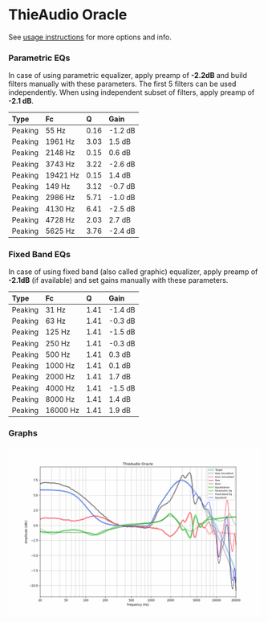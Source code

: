 # ThieAudio Oracle
See [usage instructions](https://github.com/jaakkopasanen/AutoEq#usage) for more options and info.

### Parametric EQs
In case of using parametric equalizer, apply preamp of **-2.2dB** and build filters manually
with these parameters. The first 5 filters can be used independently.
When using independent subset of filters, apply preamp of **-2.1 dB**.

| Type    | Fc       |    Q | Gain    |
|:--------|:---------|:-----|:--------|
| Peaking | 55 Hz    | 0.16 | -1.2 dB |
| Peaking | 1961 Hz  | 3.03 | 1.5 dB  |
| Peaking | 2148 Hz  | 0.15 | 0.6 dB  |
| Peaking | 3743 Hz  | 3.22 | -2.6 dB |
| Peaking | 19421 Hz | 0.15 | 1.4 dB  |
| Peaking | 149 Hz   | 3.12 | -0.7 dB |
| Peaking | 2986 Hz  | 5.71 | -1.0 dB |
| Peaking | 4130 Hz  | 6.41 | -2.5 dB |
| Peaking | 4728 Hz  | 2.03 | 2.7 dB  |
| Peaking | 5625 Hz  | 3.76 | -2.4 dB |

### Fixed Band EQs
In case of using fixed band (also called graphic) equalizer, apply preamp of **-2.1dB**
(if available) and set gains manually with these parameters.

| Type    | Fc       |    Q | Gain    |
|:--------|:---------|:-----|:--------|
| Peaking | 31 Hz    | 1.41 | -1.4 dB |
| Peaking | 63 Hz    | 1.41 | -0.3 dB |
| Peaking | 125 Hz   | 1.41 | -1.5 dB |
| Peaking | 250 Hz   | 1.41 | -0.3 dB |
| Peaking | 500 Hz   | 1.41 | 0.3 dB  |
| Peaking | 1000 Hz  | 1.41 | 0.1 dB  |
| Peaking | 2000 Hz  | 1.41 | 1.7 dB  |
| Peaking | 4000 Hz  | 1.41 | -1.5 dB |
| Peaking | 8000 Hz  | 1.41 | 1.4 dB  |
| Peaking | 16000 Hz | 1.41 | 1.9 dB  |

### Graphs
![](./ThieAudio%20Oracle.png)